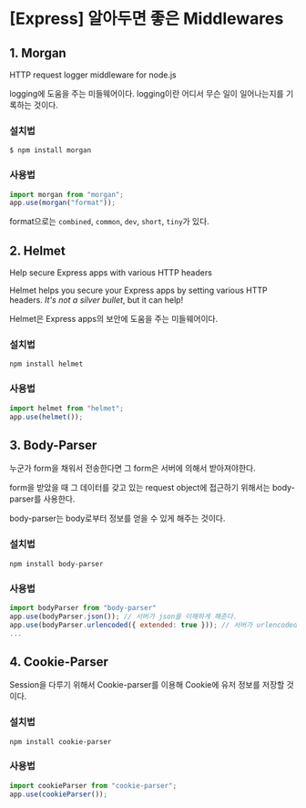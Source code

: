 # [Express] 알아두면 좋은 Middlewares

## 1. Morgan

HTTP request logger middleware for node.js

logging에 도움을 주는 미들웨어이다. logging이란 어디서 무슨 일이 일어나는지를 기록하는 것이다.

### 설치법

`$ npm install morgan`

### 사용법

```js
import morgan from "morgan";
app.use(morgan("format"));
```

format으로는 `combined`, `common`, `dev`, `short`, `tiny`가 있다.

## 2. Helmet

Help secure Express apps with various HTTP headers

Helmet helps you secure your Express apps by setting various HTTP headers. _It's not a silver bullet_, but it can help!

Helmet은 Express apps의 보안에 도움을 주는 미들웨어이다.

### 설치법

`npm install helmet`

### 사용법

```js
import helmet from "helmet";
app.use(helmet());
```

## 3. Body-Parser

누군가 form을 채워서 전송한다면 그 form은 서버에 의해서 받아져야한다.

form을 받았을 때 그 데이터를 갖고 있는 request object에 접근하기 위해서는 body-parser를 사용한다.

body-parser는 body로부터 정보를 얻을 수 있게 해주는 것이다.

### 설치법

`npm install body-parser`

### 사용법

```js
import bodyParser from "body-parser"
app.use(bodyParser.json()); // 서버가 json을 이해하게 해준다.
app.use(bodyParser.urlencoded({ extended: true })); // 서버가 urlencoded를 이해하게 해준다.
...
```

## 4. Cookie-Parser

Session을 다루기 위해서 Cookie-parser를 이용해 Cookie에 유저 정보를 저장할 것이다.

### 설치법

`npm install cookie-parser`

### 사용법

```js
import cookieParser from "cookie-parser";
app.use(cookieParser());
```
